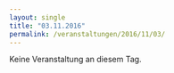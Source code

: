 ```yaml
---
layout: single
title: "03.11.2016"
permalink: /veranstaltungen/2016/11/03/
---
```


Keine Veranstaltung an diesem Tag.
